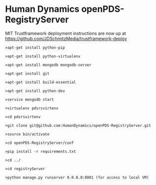 Human Dynamics openPDS-RegistryServer
======================================

MIT Trustframework deployment instructions are now up at https://github.com/JDSchmitzMedia/trustframework-deploy

    >apt-get install python-pip
    
    >apt-get install python-virtualenv
    
    >apt-get install mongodb mongodb-server
    
    >apt-get install git
    
    >apt-get install build-essential
    
    >apt-get install python-dev
    
    >service mongodb start
    
    >virtualenv pdsrsvirtenv

    >cd pdsrsvirtenv
    
    >git clone git@github.com:HumanDynamics/openPDS-RegistryServer.git

    >source bin/activate
    
    >cd openPDS-RegistryServer/conf
    
    >pip install -r requirements.txt
    
    >cd ../
    
    >cd registryServer
    
    >python manage.py runserver 0.0.0.0:8001 (for access to local VM)
